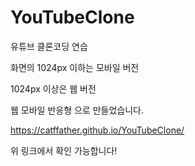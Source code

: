 # YouTubeClone

유튜브 클론코딩 연습

화면의 1024px 이하는 모바일 버전

1024px 이상은 웹 버전 

웹 모바일 반응형 으로 만들었습니다.

https://catffather.github.io/YouTubeClone/ 

위 링크에서 확인 가능합니다!
